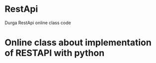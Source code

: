 # RestApi
Durga RestApi online class code 
<h1> Online class about implementation of RESTAPI with python</h1>
